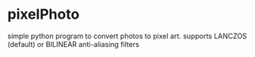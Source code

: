 # pixelPhoto
simple python program to convert photos to pixel art.
supports LANCZOS (default) or BILINEAR anti-aliasing filters 
